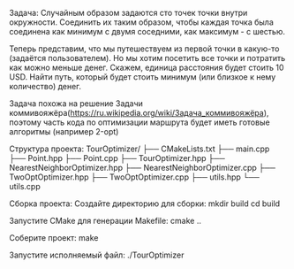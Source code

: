 Задача:
Случайным образом задаются сто точек точки внутри окружности. 
Соединить их таким образом, чтобы каждая точка была соединена как минимум с двумя соседними, как максимум - с шестью.

Теперь представим, что мы путешествуем из первой точки в какую-то (задаётся пользователем). 
Но мы хотим посетить все точки и потратить как можно меньше денег. 
Скажем, единица расстояния будет стоить 10 USD. 
Найти путь, который будет стоить минимум (или близкое к нему количество) денег.

Задача похожа на решение Задачи коммивояжёра(https://ru.wikipedia.org/wiki/Задача_коммивояжёра), поэтому часть кода по оптимизации маршрута будет иметь готовые алгоритмы (например 2-opt)

Структура проекта:
TourOptimizer/
├── CMakeLists.txt
├── main.cpp
├── Point.hpp
├── Point.cpp
├── TourOptimizer.hpp
├── NearestNeighborOptimizer.hpp
├── NearestNeighborOptimizer.cpp
├── TwoOptOptimizer.hpp
├── TwoOptOptimizer.cpp
├── utils.hpp
└── utils.cpp

Сборка проекта:
Создайте директорию для сборки:
mkdir build
cd build

Запустите CMake для генерации Makefile:
cmake ..

Соберите проект:
make

Запустите исполняемый файл:
./TourOptimizer
